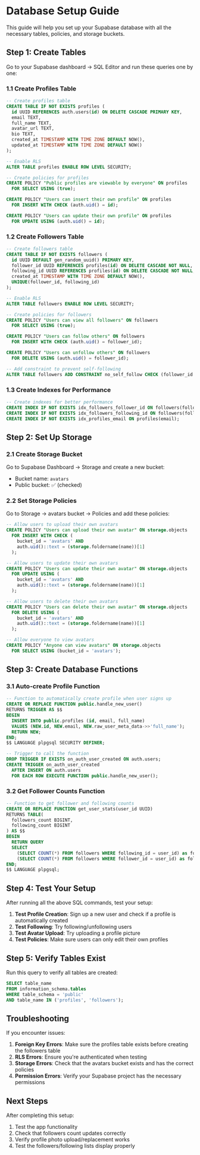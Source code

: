 # Database Setup Guide

This guide will help you set up your Supabase database with all the necessary tables, policies, and storage buckets.

## Step 1: Create Tables

Go to your Supabase dashboard → SQL Editor and run these queries one by one:

### 1.1 Create Profiles Table
```sql
-- Create profiles table
CREATE TABLE IF NOT EXISTS profiles (
  id UUID REFERENCES auth.users(id) ON DELETE CASCADE PRIMARY KEY,
  email TEXT,
  full_name TEXT,
  avatar_url TEXT,
  bio TEXT,
  created_at TIMESTAMP WITH TIME ZONE DEFAULT NOW(),
  updated_at TIMESTAMP WITH TIME ZONE DEFAULT NOW()
);

-- Enable RLS
ALTER TABLE profiles ENABLE ROW LEVEL SECURITY;

-- Create policies for profiles
CREATE POLICY "Public profiles are viewable by everyone" ON profiles
  FOR SELECT USING (true);

CREATE POLICY "Users can insert their own profile" ON profiles
  FOR INSERT WITH CHECK (auth.uid() = id);

CREATE POLICY "Users can update their own profile" ON profiles
  FOR UPDATE USING (auth.uid() = id);
```

### 1.2 Create Followers Table
```sql
-- Create followers table
CREATE TABLE IF NOT EXISTS followers (
  id UUID DEFAULT gen_random_uuid() PRIMARY KEY,
  follower_id UUID REFERENCES profiles(id) ON DELETE CASCADE NOT NULL,
  following_id UUID REFERENCES profiles(id) ON DELETE CASCADE NOT NULL,
  created_at TIMESTAMP WITH TIME ZONE DEFAULT NOW(),
  UNIQUE(follower_id, following_id)
);

-- Enable RLS
ALTER TABLE followers ENABLE ROW LEVEL SECURITY;

-- Create policies for followers
CREATE POLICY "Users can view all followers" ON followers
  FOR SELECT USING (true);

CREATE POLICY "Users can follow others" ON followers
  FOR INSERT WITH CHECK (auth.uid() = follower_id);

CREATE POLICY "Users can unfollow others" ON followers
  FOR DELETE USING (auth.uid() = follower_id);

-- Add constraint to prevent self-following
ALTER TABLE followers ADD CONSTRAINT no_self_follow CHECK (follower_id != following_id);
```

### 1.3 Create Indexes for Performance
```sql
-- Create indexes for better performance
CREATE INDEX IF NOT EXISTS idx_followers_follower_id ON followers(follower_id);
CREATE INDEX IF NOT EXISTS idx_followers_following_id ON followers(following_id);
CREATE INDEX IF NOT EXISTS idx_profiles_email ON profiles(email);
```

## Step 2: Set Up Storage

### 2.1 Create Storage Bucket
Go to Supabase Dashboard → Storage and create a new bucket:
- Bucket name: `avatars`
- Public bucket: ✅ (checked)

### 2.2 Set Storage Policies
Go to Storage → avatars bucket → Policies and add these policies:

```sql
-- Allow users to upload their own avatars
CREATE POLICY "Users can upload their own avatar" ON storage.objects
  FOR INSERT WITH CHECK (
    bucket_id = 'avatars' AND 
    auth.uid()::text = (storage.foldername(name))[1]
  );

-- Allow users to update their own avatars
CREATE POLICY "Users can update their own avatar" ON storage.objects
  FOR UPDATE USING (
    bucket_id = 'avatars' AND 
    auth.uid()::text = (storage.foldername(name))[1]
  );

-- Allow users to delete their own avatars
CREATE POLICY "Users can delete their own avatar" ON storage.objects
  FOR DELETE USING (
    bucket_id = 'avatars' AND 
    auth.uid()::text = (storage.foldername(name))[1]
  );

-- Allow everyone to view avatars
CREATE POLICY "Anyone can view avatars" ON storage.objects
  FOR SELECT USING (bucket_id = 'avatars');
```

## Step 3: Create Database Functions

### 3.1 Auto-create Profile Function
```sql
-- Function to automatically create profile when user signs up
CREATE OR REPLACE FUNCTION public.handle_new_user()
RETURNS TRIGGER AS $$
BEGIN
  INSERT INTO public.profiles (id, email, full_name)
  VALUES (NEW.id, NEW.email, NEW.raw_user_meta_data->>'full_name');
  RETURN NEW;
END;
$$ LANGUAGE plpgsql SECURITY DEFINER;

-- Trigger to call the function
DROP TRIGGER IF EXISTS on_auth_user_created ON auth.users;
CREATE TRIGGER on_auth_user_created
  AFTER INSERT ON auth.users
  FOR EACH ROW EXECUTE FUNCTION public.handle_new_user();
```

### 3.2 Get Follower Counts Function
```sql
-- Function to get follower and following counts
CREATE OR REPLACE FUNCTION get_user_stats(user_id UUID)
RETURNS TABLE(
  followers_count BIGINT,
  following_count BIGINT
) AS $$
BEGIN
  RETURN QUERY
  SELECT 
    (SELECT COUNT(*) FROM followers WHERE following_id = user_id) as followers_count,
    (SELECT COUNT(*) FROM followers WHERE follower_id = user_id) as following_count;
END;
$$ LANGUAGE plpgsql;
```

## Step 4: Test Your Setup

After running all the above SQL commands, test your setup:

1. **Test Profile Creation**: Sign up a new user and check if a profile is automatically created
2. **Test Following**: Try following/unfollowing users
3. **Test Avatar Upload**: Try uploading a profile picture
4. **Test Policies**: Make sure users can only edit their own profiles

## Step 5: Verify Tables Exist

Run this query to verify all tables are created:

```sql
SELECT table_name 
FROM information_schema.tables 
WHERE table_schema = 'public' 
AND table_name IN ('profiles', 'followers');
```

## Troubleshooting

If you encounter issues:

1. **Foreign Key Errors**: Make sure the profiles table exists before creating the followers table
2. **RLS Errors**: Ensure you're authenticated when testing
3. **Storage Errors**: Check that the avatars bucket exists and has the correct policies
4. **Permission Errors**: Verify your Supabase project has the necessary permissions

## Next Steps

After completing this setup:
1. Test the app functionality
2. Check that followers count updates correctly
3. Verify profile photo upload/replacement works
4. Test the followers/following lists display properly
